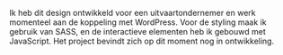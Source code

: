 Ik heb dit design ontwikkeld voor een uitvaartondernemer en werk momenteel aan de koppeling met WordPress. Voor de styling maak ik gebruik van SASS, en de interactieve elementen heb ik gebouwd met JavaScript. Het project bevindt zich op dit moment nog in ontwikkeling.
